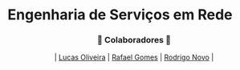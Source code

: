 # Engenharia de Serviços em Rede

<h3 align="center">🚀 Colaboradores 🚀</h3>

<div align="center">

| [Lucas Oliveira](https://github.com/LucasOli20) | [Rafael Gomes](https://github.com/RafaGomes1) | [Rodrigo Novo](https://github.com/Jinjas) |

</div>
